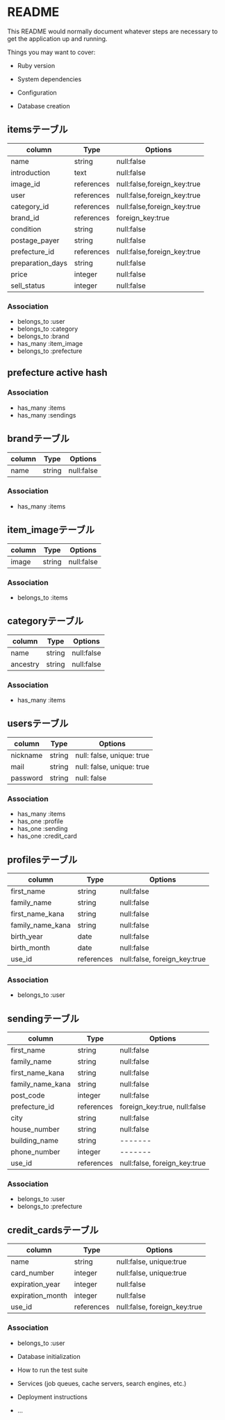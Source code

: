 # README

This README would normally document whatever steps are necessary to get the
application up and running.

Things you may want to cover:

* Ruby version

* System dependencies

* Configuration

* Database creation

## itemsテーブル
|column|Type|Options|
|------|----|-------|
|name|string|null:false|
|introduction|text|null:false|
|image_id|references|null:false,foreign_key:true|
|user|references|null:false,foreign_key:true|
|category_id|references|null:false,foreign_key:true|
|brand_id|references|foreign_key:true|
|condition|string|null:false|
|postage_payer|string|null:false|
|prefecture_id|references|null:false,foreign_key:true|(active_hash)
|preparation_days|string|null:false|
|price|integer|null:false|
|sell_status|integer|null:false|

### Association
- belongs_to :user
- belongs_to :category
- belongs_to :brand
- has_many :item_image
- belongs_to :prefecture

## prefecture active hash

### Association
- has_many :items
- has_many :sendings


## brandテーブル
|column|Type|Options|
|------|----|-------|
|name|string|null:false|

### Association
- has_many :items

## item_imageテーブル
|column|Type|Options|
|------|----|-------|
|image|string|null:false|

### Association
- belongs_to :items

## categoryテーブル
|column|Type|Options|
|------|----|-------|
|name|string|null:false|
|ancestry|string|null:false|(gem)

### Association
- has_many :items

## usersテーブル
|column|Type|Options|
|------|----|-------|
|nickname|string|null: false, unique: true|
|mail|string|null: false, unique: true|
|password|string|null: false|
### Association
- has_many :items
- has_one :profile
- has_one :sending
- has_one :credit_card


## profilesテーブル
|column|Type|Options|
|------|----|-------|
|first_name|string|null:false|
|family_name|string|null:false|
|first_name_kana|string|null:false|
|family_name_kana|string|null:false|
|birth_year|date|null:false|
|birth_month|date|null:false|
|use_id|references|null:false, foreign_key:true|

### Association
- belongs_to :user

## sendingテーブル
|column|Type|Options|
|------|----|-------|
|first_name|string|null:false|
|family_name|string|null:false|
|first_name_kana|string|null:false|
|family_name_kana|string|null:false|
|post_code|integer|null:false|
|prefecture_id|references|foreign_key:true, null:false|
|city|string|null:false|
|house_number|string|null:false|
|building_name|string|-------|
|phone_number|integer|-------|
|use_id|references|null:false, foreign_key:true|

### Association
- belongs_to :user
- belongs_to :prefecture

## credit_cardsテーブル
|column|Type|Options|
|------|----|-------|
|name|string|null:false, unique:true|
|card_number|integer|null:false, unique:true|
|expiration_year|integer|null:false|
|expiration_month|integer|null:false|
|use_id|references|null:false, foreign_key:true|

### Association
- belongs_to :user

* Database initialization

* How to run the test suite

* Services (job queues, cache servers, search engines, etc.)

* Deployment instructions

* ...


